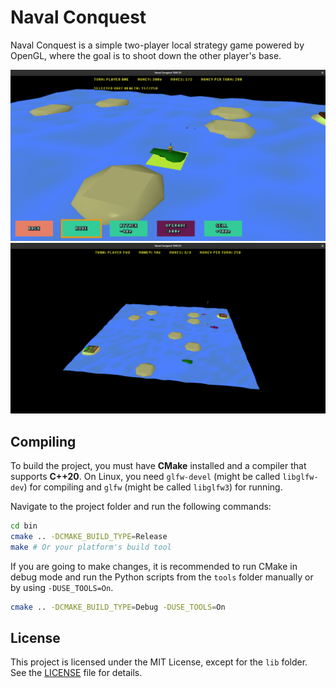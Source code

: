 # Naval Conquest

Naval Conquest is a simple two-player local strategy game powered by OpenGL, where the goal is to shoot down the other player's base.

![screenshot 1](screenshots/naval-conquest-screenshot-1.png)
![screenshot 2](screenshots/naval-conquest-screenshot-2.png)

## Compiling

To build the project, you must have **CMake** installed and a compiler that supports **C++20**. On Linux, you need `glfw-devel` (might be called `libglfw-dev`) for compiling and `glfw` (might be called `libglfw3`) for running.

Navigate to the project folder and run the following commands:

```Bash
cd bin
cmake .. -DCMAKE_BUILD_TYPE=Release
make # Or your platform's build tool 
```
If you are going to make changes, it is recommended to run CMake in debug mode and run the Python scripts from the `tools` folder manually or by using `-DUSE_TOOLS=On`.
```Bash
cmake .. -DCMAKE_BUILD_TYPE=Debug -DUSE_TOOLS=On
```

## License

This project is licensed under the MIT License, except for the `lib` folder. See the [LICENSE](LICENSE.txt) file for details.